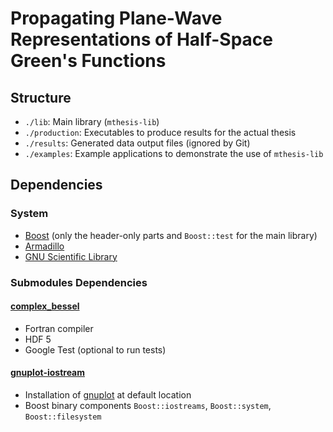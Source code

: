 # Propagating Plane-Wave Representations of Half-Space Green's Functions

## Structure

- `./lib`: Main library (`mthesis-lib`)
- `./production`: Executables to produce results for the actual thesis
- `./results`: Generated data output files (ignored by Git)
- `./examples`: Example applications to demonstrate the use of `mthesis-lib`

## Dependencies

### System

- [Boost](https://www.boost.org/) (only the header-only parts and `Boost::test`
for the main library)
- [Armadillo](http://arma.sourceforge.net/)
- [GNU Scientific Library](https://www.gnu.org/software/gsl/)

### Submodules Dependencies

#### [complex_bessel](https://github.com/joeydumont/complex_bessel.git)

- Fortran compiler
- HDF 5
- Google Test (optional to run tests)

#### [gnuplot-iostream](https://github.com/dstahlke/gnuplot-iostream.git)

- Installation of [gnuplot](http://www.gnuplot.info/) at default location
- Boost binary components `Boost::iostreams`, `Boost::system`,
`Boost::filesystem`
